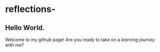 # reflections-

## Hello World.

Welcome to my github page! 
Are you ready to take on a _learning journey_ with me?
